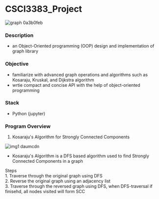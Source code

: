 # CSCI3383_Project


![graph 0a3b0feb](https://user-images.githubusercontent.com/35610628/120974519-322bd300-c7ab-11eb-8871-7097fa30f2ff.png)

### Description 
  - an Object-Oriented programming (OOP) design and implementation of graph library

### Objective
  - familiarize with advanced graph operations and algorithms such as Kosaraju, Kruskal, and Dijkstra algorithm
  - wrtie compact and concise API with the help of object-oriented programming

### Stack
  - Python (jupyter)

### Program Overview

  1. Kosaraju's Algorithm for Strongly Connected Components

  ![img1 daumcdn](https://user-images.githubusercontent.com/35610628/120975276-ff360f00-c7ab-11eb-8507-51fb6df21078.png)
  
  - Kosaraju's Algorithm is a DFS based algorithm used to find Strongly Connected Components in a graph

  Steps <br/>
    1. Traverse through the original graph using DFS <br/>
    2. Reverse the original graph using an adjacency list <br/>
    3. Traverse through the reversed graph using DFS, when DFS-traversal if finisehd, all nodes visited will form SCC <br/>

